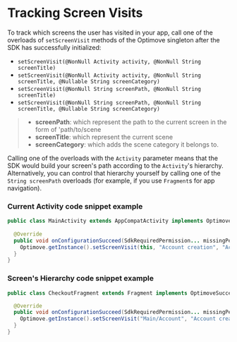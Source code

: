 # Tracking Screen Visits
To track which screens the user has visited in your app, call one of the overloads of `setScreenVisit` methods of the Optimove singleton after the SDK has successfully initialized:
- `setScreenVisit(@NonNull Activity activity, @NonNull String screenTitle)`
- `setScreenVisit(@NonNull Activity activity, @NonNull String screenTitle, @Nullable String screenCategory)`
- `setScreenVisit(@NonNull String screenPath, @NonNull String screenTitle)`
- `setScreenVisit(@NonNull String screenPath, @NonNull String screenTitle, @Nullable String screenCategory)`

> - **screenPath**: which represent the path to the current screen in the form of 'path/to/scene
> - **screenTitle**: which represent the current scene
> - **screenCategory**: which adds the scene category it belongs to. 

Calling one of the overloads with the `Activity` parameter means that the SDK would build your screen's path according to the `Activity`'s hierarchy. Alternatively, you can control that hierarchy yourself by calling one of the `String screenPath` overloads (for example, if you use `Fragment`s for app navigation).

### Current Activity code snippet example

```java
public class MainActivity extends AppCompatActivity implements OptimoveSuccessStateListener {
  
  @Override
  public void onConfigurationSucceed(SdkRequiredPermission... missingPermissions) {
    Optimove.getInstance().setScreenVisit(this, "Account creation", "Accounts");
  }
}
```

### Screen's Hierarchy code snippet example

```java
public class CheckoutFragment extends Fragment implements OptimoveSuccessStateListener {

  @Override
  public void onConfigurationSucceed(SdkRequiredPermission... missingPermissions) {
    Optimove.getInstance().setScreenVisit("Main/Account", "Account creation", "Accounts");
  }
}
```
